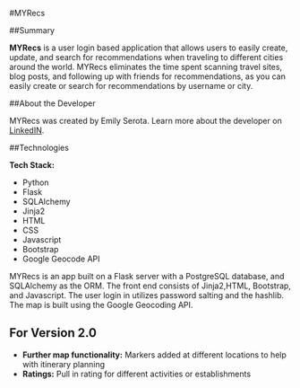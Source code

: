 #MYRecs

##Summary

**MYRecs** is a user login based application that allows users to easily create, update, and search for recommendations when traveling to different cities around the world. MYRecs eliminates the time spent scanning travel sites, blog posts, and following up with friends for recommendations, as you can easily create or search for recommendations by username or city. 

##About the Developer

MYRecs was created by Emily Serota. Learn more about the developer on [LinkedIN](https://www.linkedin.com/in/emilyserota).

##Technologies

**Tech Stack:**

- Python
- Flask
- SQLAlchemy
- Jinja2
- HTML
- CSS
- Javascript
- Bootstrap
- Google Geocode API

MYRecs is an app built on a Flask server with a PostgreSQL database, and SQLAlchemy as the ORM. The front end consists of Jinja2,HTML, Bootstrap, and Javascript. The user login in utilizes password salting and the hashlib. The map is built using the Google Geocoding API.

## For Version 2.0

- **Further map functionality:** Markers added at different locations to help with itinerary planning
- **Ratings:** Pull in rating for different activities or establishments
